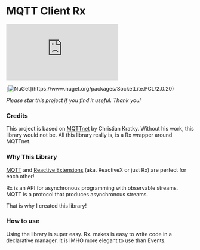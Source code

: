 # MQTT Client Rx

[![NuGet Badge](https://buildstats.info/nuget/SocketLite.PCL)](https://www.nuget.org/packages/SocketLite.PCL)

[![NuGet](https://img.shields.io/badge/nuget-2.0.30_(Profile_111)-yellow.svg)](https://www.nuget.org/packages/SocketLite.PCL/2.0.20)

*Please star this project if you find it useful. Thank you!*

### Credits
This project is based on [MQTTnet](https://github.com/chkr1011/MQTTnet) by Christian Kratky. Without his work, this library would not be. All this library really is, is a Rx wrapper around MQTTnet. 

### Why This Library
[MQTT](http://mqtt.org/) and [Reactive Extensions](http://reactivex.io/) (aka. ReactiveX or just Rx) are perfect for each other! 

Rx is an API for asynchronous programming
with observable streams. MQTT is a protocol that produces asynchronous streams.

That is why I created this library!

### How to use
Using the library is super easy. Rx. makes is easy to write code in a declarative manager. It is IMHO more elegant to use than Events. 

